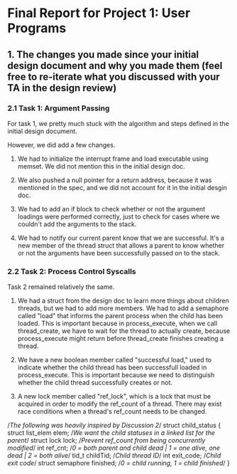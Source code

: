 Final Report for Project 1: User Programs
=========================================

## 1. The changes you made since your initial design document and why you made them (feel free to re-iterate what you discussed with your TA in the design review)

### 2.1 Task 1: Argument Passing

For task 1, we pretty much stuck with the algorithm and steps defined in the initial design document.  

However, we did add a few changes.

1. We had to initialize the interrupt frame and load executable using memset.  We did not mention this in the initial design doc.

2. We also pushed a null pointer for a return address, because it was mentioned in the spec, and we did not account for it in the initial desgin doc.

3. We had to add an if block to check whether or not the argument loadings were performed correctly, just to check for cases where we couldn't add the arguments to the stack.

4. We had to notify our current parent know that we are successful.  It's a new member of the thread struct that allows a parent to know whether or not the arguments have been successfully passed on to the stack.

### 2.2 Task 2: Process Control Syscalls

Task 2 remained relatively the same.  

1. We had a struct from the design doc to learn more things about children threads, but we had to add more members. We had to add a semaphore called "load" that informs the parent process when the child has been loaded. This is important because in process_execute, when we call thread_create, we have to wait for the thread to actually create, because process_execute might return before thread_create finishes creating a thread.

2. We have a new boolean member called "successful load," used to indicate whether the child thread has been successfull loaded in process_execute.  This is important because we need to distinguish whether the child thread successfully creates or not.

3. A new lock member called "ref_lock", which is a lock that must be acquired in order to modify the ref_count of a thread.  There may exist race conditions when a thread's ref_count needs to be changed.



/*The following was heavily inspired by Discussion 2*/
struct child_status {
    struct list_elem elem; /*We want the child statuses in a linked list for the parent*/
    struct lock lock; /*Prevent ref_count from being concurrently modified*/
    int ref_cnt; /*0 = both parent and child dead | 1 = one alive, one dead | 2 = both alive*/
    tid_t childTid; /*Child thread ID*/
    int exit_code; /*Child exit code*/
    struct semaphore finished; /*0 = child running, 1 = child finished*/
}



























